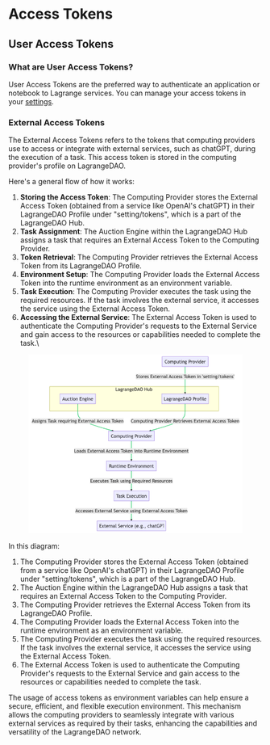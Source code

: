# Access Tokens

## User Access Tokens

### &#x20;What are User Access Tokens?

User Access Tokens are the preferred way to authenticate an application or notebook to Lagrange  services. You can manage your access tokens in your [settings](https://lagrangedao.org/personal\_center/setting).

### External Access Tokens

The External Access Tokens  refers to the tokens that computing providers use to access or integrate with external services, such as chatGPT, during the execution of a task. This access token is stored in the computing provider's profile on LagrangeDAO.

Here's a general flow of how it works:

1. **Storing the Access Token**: The Computing Provider stores the External Access Token (obtained from a service like OpenAI's chatGPT) in their LagrangeDAO Profile under "setting/tokens", which is a part of the LagrangeDAO Hub.
2. **Task Assignment**: The Auction Engine within the LagrangeDAO Hub assigns a task that requires an External Access Token to the Computing Provider.
3. **Token Retrieval**: The Computing Provider retrieves the External Access Token from its LagrangeDAO Profile.
4. **Environment Setup**: The Computing Provider loads the External Access Token into the runtime environment as an environment variable.
5. **Task Execution**: The Computing Provider executes the task using the required resources. If the task involves the external service, it accesses the service using the External Access Token.
6. **Accessing the External Service**: The External Access Token is used to authenticate the Computing Provider's requests to the External Service and gain access to the resources or capabilities needed to complete the task.\


<figure><img src="../.gitbook/assets/image (5) (1).png" alt=""><figcaption></figcaption></figure>

In this diagram:

1. The Computing Provider stores the External Access Token (obtained from a service like OpenAI's chatGPT) in their LagrangeDAO Profile under "setting/tokens", which is a part of the LagrangeDAO Hub.
2. The Auction Engine within the LagrangeDAO Hub assigns a task that requires an External Access Token to the Computing Provider.
3. The Computing Provider retrieves the External Access Token from its LagrangeDAO Profile.
4. The Computing Provider loads the External Access Token into the runtime environment as an environment variable.
5. The Computing Provider executes the task using the required resources. If the task involves the external service, it accesses the service using the External Access Token.
6. The External Access Token is used to authenticate the Computing Provider's requests to the External Service and gain access to the resources or capabilities needed to complete the task.

The usage of access tokens as environment variables can help ensure a secure, efficient, and flexible execution environment. This mechanism allows the computing providers to seamlessly integrate with various external services as required by their tasks, enhancing the capabilities and versatility of the LagrangeDAO network.

